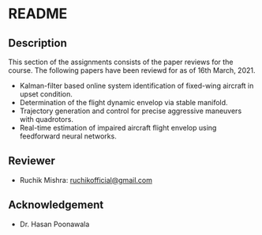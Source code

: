 # README

## Description

This section of the assignments consists of the paper reviews for the course.
The following papers have been reviewd for as of 16th March, 2021.
- Kalman-filter based online system identification of fixed-wing aircraft in upset condition.
- Determination of the flight dynamic envelop via stable manifold.
- Trajectory generation and control for precise aggressive maneuvers with quadrotors.
- Real-time estimation of impaired aircraft flight envelop using feedforward neural networks.

## Reviewer
- Ruchik Mishra: ruchikofficial@gmail.com 

## Acknowledgement
- Dr. Hasan Poonawala
